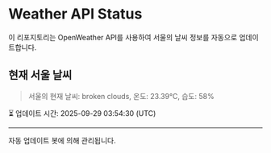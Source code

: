 
# Weather API Status

이 리포지토리는 OpenWeather API를 사용하여 서울의 날씨 정보를 자동으로 업데이트합니다.

## 현재 서울 날씨
> 서울의 현재 날씨: broken clouds, 온도: 23.39°C, 습도: 58%

⏳ 업데이트 시간: 2025-09-29 03:54:30 (UTC)

---
자동 업데이트 봇에 의해 관리됩니다.
